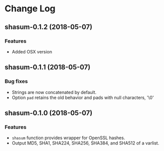 Change Log
==========

## shasum-0.1.2 (2018-05-07)

### Features

- Added OSX version

## shasum-0.1.1 (2018-05-07)

### Bug fixes
 
- Strings are now concatenated by default.
- Option `pad` retains the old behavior and pads with null characters, '\0'

## shasum-0.1.0 (2018-05-07)

### Features
 
- `shasum` function provides wrapper for OpenSSL hashes.
- Output MD5, SHA1, SHA224, SHA256, SHA384, and SHA512 of a varlist.
